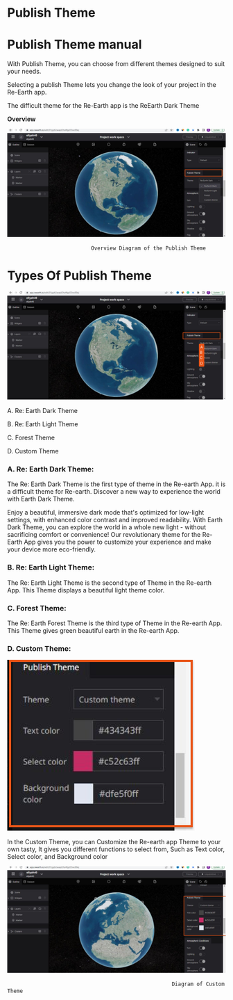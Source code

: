 # Publish Theme

# **Publish Theme manual**

With Publish Theme, you can choose from different themes designed to suit your needs.

Selecting a publish Theme lets you change the look of your project in the Re-Earth app. 

The difficult theme for the Re-Earth app is the ReEarth Dark Theme

**Overview**

![Untitled](Publish%20Theme%2038b039be6d104dabbcd885d5e72eadb8/Untitled.png)

                               Overview Diagram of the Publish Theme

# Types Of Publish Theme

![Untitled](Publish%20Theme%2038b039be6d104dabbcd885d5e72eadb8/Untitled%201.png)

A. Re: Earth Dark Theme

B. Re: Earth Light Theme

C. Forest Theme

D. Custom Theme

### A. **Re: Earth Dark Theme:**

The Re: Earth Dark Theme is the first type of theme in the Re-earth App. it is a difficult theme for Re-earth. Discover a new way to experience the world with Earth Dark Theme.

Enjoy a beautiful, immersive dark mode that's optimized for low-light settings, with enhanced color contrast and improved readability. With Earth Dark Theme, you can explore the world in a whole new light - without sacrificing comfort or convenience! Our revolutionary theme for the Re-Earth App gives you the power to customize your experience and make your device more eco-friendly.

### B. Re: Earth Light Theme:

The Re: Earth Light Theme is the second type of Theme in the Re-earth App. This Theme displays a beautiful light theme color.

### **C. Forest Theme:**

The Re: Earth Forest Theme is the third type of Theme in the Re-earth App. This Theme gives green beautiful earth in the Re-earth App. 

### D. Custom Theme:

![Untitled](Publish%20Theme%2038b039be6d104dabbcd885d5e72eadb8/Untitled%202.png)

In the Custom Theme, you can Customize the Re-earth app Theme to your own tasty, It gives you different functions to select from, Such as Text color, Select color, and Background color 

![                                                         Diagram of Custom Theme](Publish%20Theme%2038b039be6d104dabbcd885d5e72eadb8/Untitled%203.png)

                                                         Diagram of Custom Theme